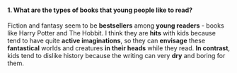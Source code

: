 #### 1. What are the types of books that young people like to read?
Fiction and fantasy seem to be **bestsellers** among **young readers** - books like Harry Potter and The Hobbit. I think they are **hits** with kids because tend to have quite **active imaginations**, so they can **envisage** these **fantastical** worlds and creatures **in their heads** while they read. **In contrast**, kids tend to dislike history because the writing can very **dry** and boring for them.